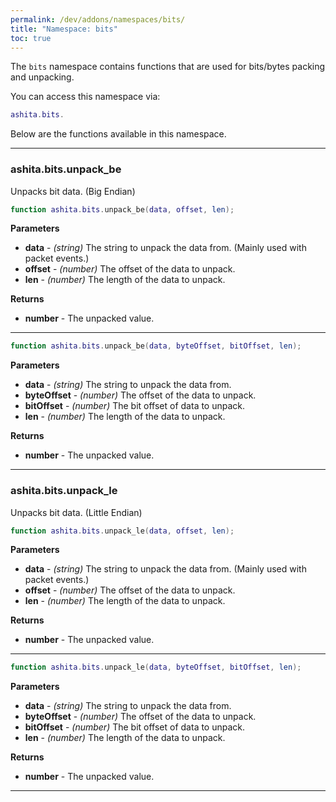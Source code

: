 ```yaml
---
permalink: /dev/addons/namespaces/bits/
title: "Namespace: bits"
toc: true
---
```


The `bits` namespace contains functions that are used for bits/bytes packing and unpacking. 

You can access this namespace via:
```lua
ashita.bits.
```

Below are the functions available in this namespace.

---

### ashita.bits.unpack_be

Unpacks bit data. (Big Endian)
```lua
function ashita.bits.unpack_be(data, offset, len);
```
**Parameters**
  * **data** - _(string)_ The string to unpack the data from. (Mainly used with packet events.)
  * **offset** - _(number)_ The offset of the data to unpack.
  * **len** - _(number)_ The length of the data to unpack.

**Returns**
  * **number** - The unpacked value.

---

```lua
function ashita.bits.unpack_be(data, byteOffset, bitOffset, len);
```
**Parameters**
  * **data** - _(string)_ The string to unpack the data from.
  * **byteOffset** - _(number)_ The offset of the data to unpack.
  * **bitOffset** - _(number)_ The bit offset of data to unpack.
  * **len** - _(number)_ The length of the data to unpack.

**Returns**
  * **number** - The unpacked value.

---

### ashita.bits.unpack_le

Unpacks bit data. (Little Endian)
```lua
function ashita.bits.unpack_le(data, offset, len);
```
**Parameters**
  * **data** - _(string)_ The string to unpack the data from. (Mainly used with packet events.)
  * **offset** - _(number)_ The offset of the data to unpack.
  * **len** - _(number)_ The length of the data to unpack.

**Returns**
  * **number** - The unpacked value.

---

```lua
function ashita.bits.unpack_le(data, byteOffset, bitOffset, len);
```
**Parameters**
  * **data** - _(string)_ The string to unpack the data from.
  * **byteOffset** - _(number)_ The offset of the data to unpack.
  * **bitOffset** - _(number)_ The bit offset of data to unpack.
  * **len** - _(number)_ The length of the data to unpack.

**Returns**
  * **number** - The unpacked value.

---
